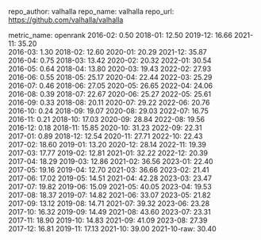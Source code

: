 repo_author: valhalla
repo_name: valhalla
repo_url: https://github.com/valhalla/valhalla

metric_name: openrank
2016-02: 0.50		2018-01: 12.50		2019-12: 16.66		2021-11: 35.20		
2016-03: 1.30		2018-02: 12.60		2020-01: 20.29		2021-12: 35.87		
2016-04: 0.75		2018-03: 13.42		2020-02: 20.32		2022-01: 30.54		
2016-05: 0.64		2018-04: 13.80		2020-03: 19.43		2022-02: 27.93		
2016-06: 0.55		2018-05: 25.17		2020-04: 22.44		2022-03: 25.29		
2016-07: 0.46		2018-06: 27.05		2020-05: 26.65		2022-04: 24.06		
2016-08: 0.39		2018-07: 22.67		2020-06: 25.27		2022-05: 25.61		
2016-09: 0.33		2018-08: 20.11		2020-07: 29.22		2022-06: 20.76		
2016-10: 0.24		2018-09: 19.07		2020-08: 29.03		2022-07: 16.75		
2016-11: 0.21		2018-10: 17.03		2020-09: 28.84		2022-08: 19.56		
2016-12: 0.18		2018-11: 15.85		2020-10: 31.23		2022-09: 22.31		
2017-01: 0.89		2018-12: 12.54		2020-11: 27.71		2022-10: 22.43		
2017-02: 18.60		2019-01: 13.20		2020-12: 28.14		2022-11: 19.39		
2017-03: 17.77		2019-02: 12.81		2021-01: 32.22		2022-12: 20.39		
2017-04: 18.29		2019-03: 12.86		2021-02: 36.56		2023-01: 22.40		
2017-05: 19.16		2019-04: 12.70		2021-03: 36.66		2023-02: 21.41		
2017-06: 17.02		2019-05: 14.51		2021-04: 42.28		2023-03: 23.47		
2017-07: 19.82		2019-06: 15.09		2021-05: 40.05		2023-04: 19.53		
2017-08: 18.37		2019-07: 14.82		2021-06: 33.07		2023-05: 21.82		
2017-09: 13.12		2019-08: 14.71		2021-07: 39.32		2023-06: 23.28		
2017-10: 16.32		2019-09: 14.49		2021-08: 43.60		2023-07: 23.31		
2017-11: 18.90		2019-10: 14.83		2021-09: 41.09		2023-08: 27.39		
2017-12: 16.81		2019-11: 17.13		2021-10: 39.00		2021-10-raw: 30.40		
